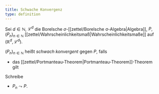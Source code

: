 ```yaml
---
title: Schwache Konvergenz
type: definition
---
```


Sei $d \in \mathbb{N}$, $\mathcal{L}^d$ die Borelsche $\sigma$-[[zettel/Borelsche σ-Algebra|Algebra]], $P, (P_n)_{n \in \mathbb{N}}$ [[zettel/Wahrscheinlichkeitsmaß|Wahrscheinlichkeitsmaße]] auf $(\mathbb{R}^d, \mathcal{L}^d)$.

$(P_n)_{n \in \mathbb{N}}$ heißt *schwach konvergent* gegen $P$, falls
- das [[zettel/Portmanteau-Theorem|Portmanteau-Theorem]]-Theorem gilt

Schreibe
- $P_n \leadsto P$.